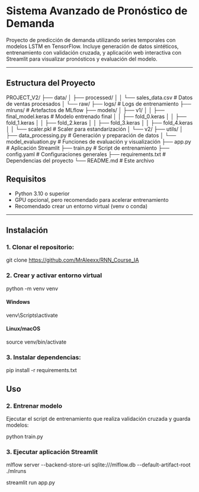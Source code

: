 # Sistema Avanzado de Pronóstico de Demanda

Proyecto de predicción de demanda utilizando series temporales con modelos LSTM en TensorFlow. Incluye generación de datos sintéticos, entrenamiento con validación cruzada, y aplicación web interactiva con Streamlit para visualizar pronósticos y evaluación del modelo.

---

## Estructura del Proyecto

PROJECT_V2/
├── data/
│ ├── processed/
│ │ └── sales_data.csv # Datos de ventas procesados
│ └── raw/
├── logs/ # Logs de entrenamiento
├── mlruns/ # Artefactos de MLflow
├── models/
│ ├── v1/
│ │ ├── final_model.keras # Modelo entrenado final
│ │ ├── fold_0.keras
│ │ ├── fold_1.keras
│ │ ├── fold_2.keras
│ │ ├── fold_3.keras
│ │ ├── fold_4.keras
│ │ └── scaler.pkl # Scaler para estandarización
│ └── v2/
├── utils/
│ ├── data_processing.py # Generación y preparación de datos
│ └── model_evaluation.py # Funciones de evaluación y visualización
├── app.py # Aplicación Streamlit
├── train.py # Script de entrenamiento
├── config.yaml # Configuraciones generales
├── requirements.txt # Dependencias del proyecto
└── README.md # Este archivo

## Requisitos

- Python 3.10 o superior  
- GPU opcional, pero recomendado para acelerar entrenamiento  
- Recomendado crear un entorno virtual (venv o conda)

---

## Instalación

### 1. Clonar el repositorio:

git clone https://github.com/MrAleexx/RNN_Course_IA

### 2. Crear y activar entorno virtual

python -m venv venv

#### Windows

venv\Scripts\activate

#### Linux/macOS

source venv/bin/activate

### 3. Instalar dependencias:

pip install -r requirements.txt

## Uso

### 2. Entrenar modelo

Ejecutar el script de entrenamiento que realiza validación cruzada y guarda modelos:

python train.py

### 3. Ejecutar aplicación Streamlit

mlflow server --backend-store-uri sqlite:///mlflow.db --default-artifact-root ./mlruns

streamlit run app.py
